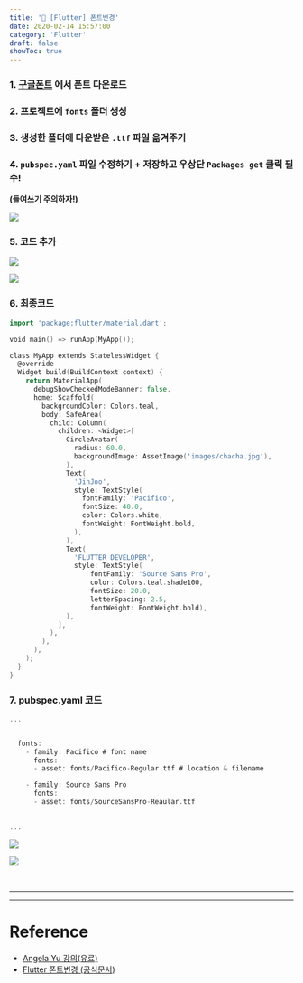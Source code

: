 ```yaml
---
title: '💎 [Flutter] 폰트변경'
date: 2020-02-14 15:57:00
category: 'Flutter'
draft: false 
showToc: true
---
```


### 1. [구글폰트](https://fonts.google.com/) 에서 폰트 다운로드

### 2. 프로젝트에 `fonts` 폴더 생성

### 3. 생성한 폴더에 다운받은 `.ttf` 파일 옮겨주기

### 4. `pubspec.yaml` 파일 수정하기 + 저장하고 우상단 `Packages get` 클릭 필수!  
**(들여쓰기 주의하자!)**

![](https://images.velog.io/images/chajanee/post/e84a6c07-e90b-4b3a-b290-782a6dba5941/%E1%84%89%E1%85%B3%E1%84%8F%E1%85%B3%E1%84%85%E1%85%B5%E1%86%AB%E1%84%89%E1%85%A3%E1%86%BA%202020-02-14%20%E1%84%8B%E1%85%A9%E1%84%92%E1%85%AE%203.35.51.png)
  

### 5. 코드 추가

![](https://images.velog.io/images/chajanee/post/77ecb209-bca5-427c-a565-72047193de32/%E1%84%89%E1%85%B3%E1%84%8F%E1%85%B3%E1%84%85%E1%85%B5%E1%86%AB%E1%84%89%E1%85%A3%E1%86%BA%202020-02-14%20%E1%84%8B%E1%85%A9%E1%84%92%E1%85%AE%203.38.59.png)

![](https://images.velog.io/images/chajanee/post/eb59be28-e60b-47ac-baac-24298c7a8bda/2020-02-14%2015-38-08.2020-02-14%2015_39_25.gif)

### 6. 최종코드

```go
import 'package:flutter/material.dart';

void main() => runApp(MyApp());

class MyApp extends StatelessWidget {
  @override
  Widget build(BuildContext context) {
    return MaterialApp(
      debugShowCheckedModeBanner: false,
      home: Scaffold(
        backgroundColor: Colors.teal,
        body: SafeArea(
          child: Column(
            children: <Widget>[
              CircleAvatar(
                radius: 60.0,
                backgroundImage: AssetImage('images/chacha.jpg'),
              ),
              Text(
                'JinJoo',
                style: TextStyle(
                  fontFamily: 'Pacifico',
                  fontSize: 40.0,
                  color: Colors.white,
                  fontWeight: FontWeight.bold,
                ),
              ),
              Text(
                'FLUTTER DEVELOPER',
                style: TextStyle(
                    fontFamily: 'Source Sans Pro',
                    color: Colors.teal.shade100,
                    fontSize: 20.0,
                    letterSpacing: 2.5,
                    fontWeight: FontWeight.bold),
              ),
            ],
          ),
        ),
      ),
    );
  }
}

```


### 7. pubspec.yaml 코드


```go
...


  fonts:
    - family: Pacifico # font name
      fonts:
      - asset: fonts/Pacifico-Regular.ttf # location & filename

    - family: Source Sans Pro
      fonts:
      - asset: fonts/SourceSansPro-Reaular.ttf
      
      
...
```

![](https://images.velog.io/images/chajanee/post/75a8896d-bab7-4869-a3ee-af0cf47c5abc/%E1%84%89%E1%85%B3%E1%84%8F%E1%85%B3%E1%84%85%E1%85%B5%E1%86%AB%E1%84%89%E1%85%A3%E1%86%BA%202020-02-14%20%E1%84%8B%E1%85%A9%E1%84%92%E1%85%AE%203.53.58.png)

![](https://images.velog.io/images/chajanee/post/245266d8-c5a7-458d-bded-4ba6cc443741/%E1%84%89%E1%85%B3%E1%84%8F%E1%85%B3%E1%84%85%E1%85%B5%E1%86%AB%E1%84%89%E1%85%A3%E1%86%BA%202020-02-14%20%E1%84%8B%E1%85%A9%E1%84%92%E1%85%AE%203.54.23.png)



<br/>


---
---

# Reference  
- [Angela Yu 강의(유료)](https://www.udemy.com/course/flutter-bootcamp-with-dart/)
- [Flutter 폰트변경 (공식문서)](https://flutter.io/custom-fonts/#from-packages)